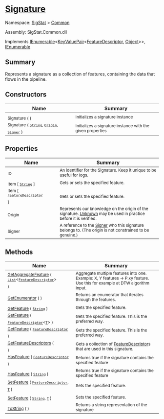 # [Signature](./Signature.md)

Namespace: [SigStat]() > [Common](./README.md)

Assembly: SigStat.Common.dll

Implements [IEnumerable](https://docs.microsoft.com/en-us/dotnet/api/System.Collections.Generic.IEnumerable-1)\<[KeyValuePair](https://docs.microsoft.com/en-us/dotnet/api/System.Collections.Generic.KeyValuePair-2)\<[FeatureDescriptor](./FeatureDescriptor.md), [Object](https://docs.microsoft.com/en-us/dotnet/api/System.Object)>>, [IEnumerable](https://docs.microsoft.com/en-us/dotnet/api/System.Collections.IEnumerable)

## Summary
Represents a signature as a collection of features, containing the data that flows in the pipeline.

## Constructors

| Name | Summary | 
| --- | --- | 
| <sub>Signature (  )</sub><em>&nbsp;&nbsp;&nbsp;&nbsp;&nbsp;&nbsp;&nbsp;&nbsp;&nbsp;&nbsp;&nbsp;&nbsp;</em>| <sub>Initializes a signature instance</sub>| <br>
| <sub>Signature ( [`String`](https://docs.microsoft.com/en-us/dotnet/api/System.String), [`Origin`](./Origin.md), [`Signer`](./Signer.md) )</sub><em>&nbsp;&nbsp;&nbsp;&nbsp;&nbsp;&nbsp;&nbsp;&nbsp;&nbsp;&nbsp;&nbsp;&nbsp;</em>| <sub>Initializes a signature instance with the given properties</sub>| <br>


## Properties

| Name | Summary | 
| --- | --- | 
| <sub>ID</sub><em>&nbsp;&nbsp;&nbsp;&nbsp;&nbsp;&nbsp;&nbsp;&nbsp;&nbsp;&nbsp;&nbsp;&nbsp;</em>| <sub>An identifier for the Signature. Keep it unique to be useful for logs.</sub>| <br>
| <sub>Item [ [`String`](https://docs.microsoft.com/en-us/dotnet/api/System.String) ]</sub><em>&nbsp;&nbsp;&nbsp;&nbsp;&nbsp;&nbsp;&nbsp;&nbsp;&nbsp;&nbsp;&nbsp;&nbsp;</em>| <sub>Gets or sets the specified feature.</sub>| <br>
| <sub>Item [ [`FeatureDescriptor`](./FeatureDescriptor.md) ]</sub><em>&nbsp;&nbsp;&nbsp;&nbsp;&nbsp;&nbsp;&nbsp;&nbsp;&nbsp;&nbsp;&nbsp;&nbsp;</em>| <sub>Gets or sets the specified feature.</sub>| <br>
| <sub>Origin</sub><em>&nbsp;&nbsp;&nbsp;&nbsp;&nbsp;&nbsp;&nbsp;&nbsp;&nbsp;&nbsp;&nbsp;&nbsp;</em>| <sub>Represents our knowledge on the origin of the signature. [Unknown](https://github.com/hargitomi97/sigstat/blob/master/docs/md/SigStat/Common/Origin.md) may be used in practice before it is verified.</sub>| <br>
| <sub>Signer</sub><em>&nbsp;&nbsp;&nbsp;&nbsp;&nbsp;&nbsp;&nbsp;&nbsp;&nbsp;&nbsp;&nbsp;&nbsp;</em>| <sub>A reference to the [Signer](https://github.com/hargitomi97/sigstat/blob/master/docs/md/SigStat/Common/Signer.md) who this signature belongs to. (The origin is not constrained to be genuine.)</sub>| <br>


## Methods

| Name | Summary | 
| --- | --- | 
| <sub>[GetAggregateFeature](./Methods/Signature-100663444.md) ( [`List`](https://docs.microsoft.com/en-us/dotnet/api/System.Collections.Generic.List-1)\<[`FeatureDescriptor`](./FeatureDescriptor.md)> )</sub><em>&nbsp;&nbsp;&nbsp;&nbsp;&nbsp;&nbsp;&nbsp;&nbsp;&nbsp;&nbsp;&nbsp;&nbsp;</em>| <sub>Aggregate multiple features into one. Example: X, Y features -&gt; P.xy feature.  Use this for example at DTW algorithm input.</sub>| <br>
| <sub>[GetEnumerator](./Methods/Signature-100663448.md) (  )</sub><em>&nbsp;&nbsp;&nbsp;&nbsp;&nbsp;&nbsp;&nbsp;&nbsp;&nbsp;&nbsp;&nbsp;&nbsp;</em>| <sub>Returns an enumerator that iterates through the features.</sub>| <br>
| <sub>[GetFeature](./Methods/Signature-100663438.md) ( [`String`](https://docs.microsoft.com/en-us/dotnet/api/System.String) )</sub><em>&nbsp;&nbsp;&nbsp;&nbsp;&nbsp;&nbsp;&nbsp;&nbsp;&nbsp;&nbsp;&nbsp;&nbsp;</em>| <sub>Gets the specified feature.</sub>| <br>
| <sub>[GetFeature](./Methods/Signature-100663439.md) ( [`FeatureDescriptor`](./FeatureDescriptor-1.md)\<[`T`](./Signature.md)> )</sub><em>&nbsp;&nbsp;&nbsp;&nbsp;&nbsp;&nbsp;&nbsp;&nbsp;&nbsp;&nbsp;&nbsp;&nbsp;</em>| <sub>Gets the specified feature. This is the preferred way.</sub>| <br>
| <sub>[GetFeature](./Methods/Signature-100663440.md) ( [`FeatureDescriptor`](./FeatureDescriptor.md) )</sub><em>&nbsp;&nbsp;&nbsp;&nbsp;&nbsp;&nbsp;&nbsp;&nbsp;&nbsp;&nbsp;&nbsp;&nbsp;</em>| <sub>Gets the specified feature. This is the preferred way.</sub>| <br>
| <sub>[GetFeatureDescriptors](./Methods/Signature-100663441.md) (  )</sub><em>&nbsp;&nbsp;&nbsp;&nbsp;&nbsp;&nbsp;&nbsp;&nbsp;&nbsp;&nbsp;&nbsp;&nbsp;</em>| <sub>Gets a collection of [FeatureDescriptor](https://github.com/hargitomi97/sigstat/blob/master/docs/md/SigStat/Common/FeatureDescriptor.md)s that are used in this signature.</sub>| <br>
| <sub>[HasFeature](./Methods/Signature-100663445.md) ( [`FeatureDescriptor`](./FeatureDescriptor.md) )</sub><em>&nbsp;&nbsp;&nbsp;&nbsp;&nbsp;&nbsp;&nbsp;&nbsp;&nbsp;&nbsp;&nbsp;&nbsp;</em>| <sub>Returns true if the signature contains the specified feature</sub>| <br>
| <sub>[HasFeature](./Methods/Signature-100663446.md) ( [`String`](https://docs.microsoft.com/en-us/dotnet/api/System.String) )</sub><em>&nbsp;&nbsp;&nbsp;&nbsp;&nbsp;&nbsp;&nbsp;&nbsp;&nbsp;&nbsp;&nbsp;&nbsp;</em>| <sub>Returns true if the signature contains the specified feature</sub>| <br>
| <sub>[SetFeature](./Methods/Signature-100663442.md) ( [`FeatureDescriptor`](./FeatureDescriptor.md), [`T`](./Signature.md) )</sub><em>&nbsp;&nbsp;&nbsp;&nbsp;&nbsp;&nbsp;&nbsp;&nbsp;&nbsp;&nbsp;&nbsp;&nbsp;</em>| <sub>Sets the specified feature.</sub>| <br>
| <sub>[SetFeature](./Methods/Signature-100663443.md) ( [`String`](https://docs.microsoft.com/en-us/dotnet/api/System.String), [`T`](./Signature.md) )</sub><em>&nbsp;&nbsp;&nbsp;&nbsp;&nbsp;&nbsp;&nbsp;&nbsp;&nbsp;&nbsp;&nbsp;&nbsp;</em>| <sub>Sets the specified feature.</sub>| <br>
| <sub>[ToString](./Methods/Signature-100663447.md) (  )</sub><em>&nbsp;&nbsp;&nbsp;&nbsp;&nbsp;&nbsp;&nbsp;&nbsp;&nbsp;&nbsp;&nbsp;&nbsp;</em>| <sub>Returns a string representation of the signature</sub>| <br>


